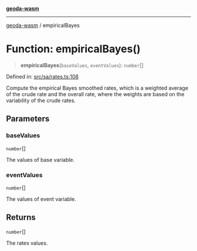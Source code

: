 [**geoda-wasm**](../README.md)

***

[geoda-wasm](../globals.md) / empiricalBayes

# Function: empiricalBayes()

> **empiricalBayes**(`baseValues`, `eventValues`): `number`[]

Defined in: [src/sa/rates.ts:108](https://github.com/GeoDaCenter/geoda-lib/blob/0ad3977fd23db605b1dc766f99d329a28ef59f68/src/js/src/sa/rates.ts#L108)

Compute the empirical Bayes smoothed rates, which is a weighted average of the crude rate
and the overall rate, where the weights are based on the variability of the crude rates.

## Parameters

### baseValues

`number`[]

The values of base variable.

### eventValues

`number`[]

The values of event variable.

## Returns

`number`[]

The rates values.
